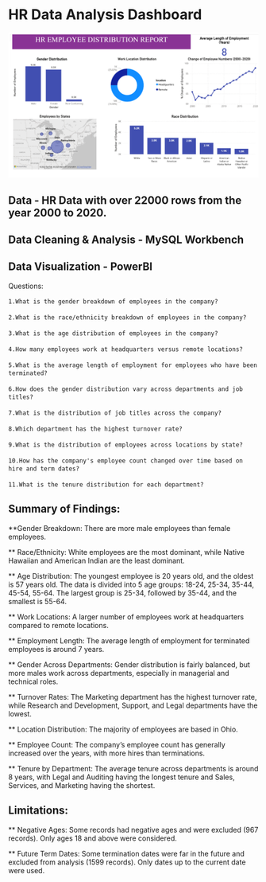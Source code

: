 # HR Data Analysis Dashboard

![HR_Report_Data_Analysis](https://github.com/tanvirfau/HR-Employee-Report/blob/main/hr-employee-report.jpg)

## Data - HR Data with over 22000 rows from the year 2000 to 2020.

## Data Cleaning & Analysis - MySQL Workbench

## Data Visualization - PowerBI

Questions:

    1.What is the gender breakdown of employees in the company?
    
    2.What is the race/ethnicity breakdown of employees in the company?
    
    3.What is the age distribution of employees in the company?
    
    4.How many employees work at headquarters versus remote locations?
    
    5.What is the average length of employment for employees who have been terminated?
    
    6.How does the gender distribution vary across departments and job titles?
    
    7.What is the distribution of job titles across the company?
    
    8.Which department has the highest turnover rate?
    
    9.What is the distribution of employees across locations by state?
    
    10.How has the company's employee count changed over time based on hire and term dates?
    
    11.What is the tenure distribution for each department?
    

## Summary of Findings:

**Gender Breakdown: There are more male employees than female employees.

** Race/Ethnicity: White employees are the most dominant, while Native Hawaiian and American Indian are the least dominant.

** Age Distribution: The youngest employee is 20 years old, and the oldest is 57 years old. The data is divided into 5 age groups: 18-24, 25-34, 35-44, 45-54, 55-64. The largest group is 25-34, followed by 35-44, and the smallest is 55-64.

** Work Locations: A larger number of employees work at headquarters compared to remote locations.

** Employment Length: The average length of employment for terminated employees is around 7 years.

** Gender Across Departments: Gender distribution is fairly balanced, but more males work across departments, especially in managerial and technical roles.

** Turnover Rates: The Marketing department has the highest turnover rate, while Research and Development, Support, and Legal departments have the lowest.

** Location Distribution: The majority of employees are based in Ohio.

** Employee Count: The company’s employee count has generally increased over the years, with more hires than terminations.

** Tenure by Department: The average tenure across departments is around 8 years, with Legal and Auditing having the longest tenure and Sales, Services, and Marketing having the shortest.

## Limitations:
** Negative Ages: Some records had negative ages and were excluded (967 records). Only ages 18 and above were considered.

** Future Term Dates: Some termination dates were far in the future and excluded from analysis (1599 records). Only dates up to the current date were used.


